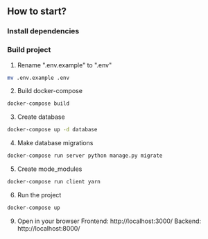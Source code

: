 ## How to start?

### Install dependencies

### Build project

1. Rename ".env.example" to ".env"
```bash
mv .env.example .env
```

2. Build docker-compose
```bash
docker-compose build
```

3. Create database
```bash
docker-compose up -d database
```

4. Make database migrations
```bash
docker-compose run server python manage.py migrate
```

5. Create mode_modules
```bash
docker-compose run client yarn
```

6. Run the project
```bash
docker-compose up
```

9. Open in your browser
  Frontend:
  http://localhost:3000/
  Backend:
  http://localhost:8000/
